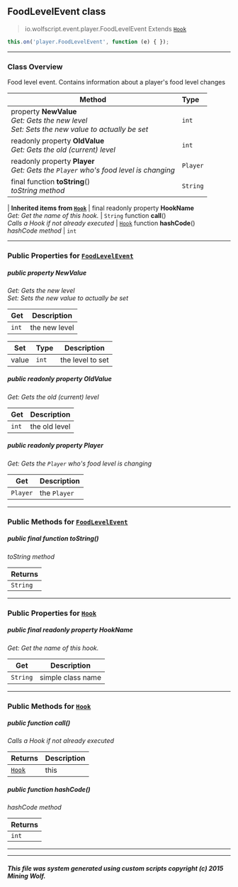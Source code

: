 ## FoodLevelEvent __class__

>io.wolfscript.event.player.FoodLevelEvent
>Extends [`Hook`](../Hook.md)
``` javascript
this.on('player.FoodLevelEvent', function (e) { });
```


---

### Class Overview

Food level event. Contains information about a player's food level changes

Method | Type   
--- | :--- 
  property __NewValue__ <br> _Get: Gets the new level<br>Set: Sets the new value to actually be set_ | `int`
 readonly property __OldValue__ <br> _Get: Gets the old (current) level_ | `int`
 readonly property __Player__ <br> _Get: Gets the `Player` who's food level is changing_ | `Player`
final function __toString__() <br> _toString method_ | `String`
 |
__Inherited items from [`Hook`](../Hook.md)__ |
final readonly property __HookName__ <br> _Get: Get the name of this hook._ | `String`
 function __call__() <br> _Calls a Hook if not already executed_ | [`Hook`](../Hook.md)
 function __hashCode__() <br> _hashCode method_ | `int`





---


### Public Properties for [`FoodLevelEvent`](FoodLevelEvent.md)

##### <a id='newvalue'></a>public   property __NewValue__

_Get: Gets the new level<br>Set: Sets the new value to actually be set_

Get | Description
--- | --- 
`int` | the new level

Set | Type | Description  
--- | --- | --- 
value | `int` | the level to set


##### <a id='oldvalue'></a>public  readonly property __OldValue__

_Get: Gets the old (current) level_

Get | Description
--- | --- 
`int` | the old level



##### <a id='player'></a>public  readonly property __Player__

_Get: Gets the `Player` who's food level is changing_

Get | Description
--- | --- 
`Player` | the `Player`



---

### Public Methods for [`FoodLevelEvent`](FoodLevelEvent.md)

##### <a id='tostring'></a>public final function __toString__()

_toString method_

Returns | 
--- | 
`String` |


---

### Public Properties for [`Hook`](../Hook.md)

##### <a id='hookname'></a>public final readonly property __HookName__

_Get: Get the name of this hook._

Get | Description
--- | --- 
`String` | simple class name



---

### Public Methods for [`Hook`](../Hook.md)

##### <a id='call'></a>public  function __call__()

_Calls a Hook if not already executed_

Returns | Description
--- | --- 
[`Hook`](../Hook.md) | this


##### <a id='hashcode'></a>public  function __hashCode__()

_hashCode method_

Returns | 
--- | 
`int` |


---


---


##### This file was system generated using custom scripts copyright (c) 2015 Mining Wolf.
	

